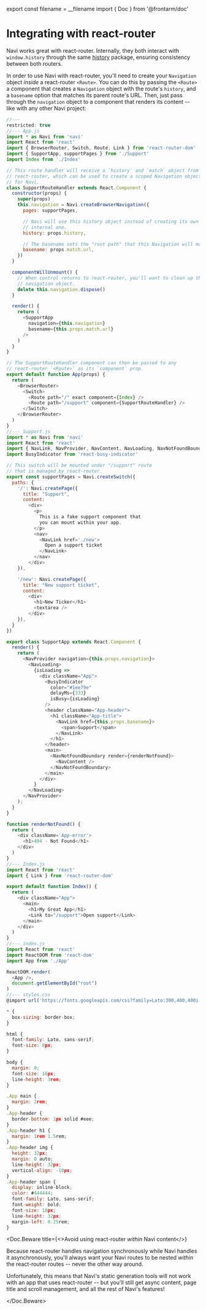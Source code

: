 export const filename = __filename
import { Doc } from '@frontarm/doc'

Integrating with react-router
=============================

Navi works great with react-router. Internally, they both interact with `window.history` through the same [history](https://www.npmjs.com/package/history) package, ensuring consistency between both routers.

In order to use Navi with react-router, you'll need to create your `Navigation` object *inside* a react-router `<Route>`. You can do this by passing the `<Route>` a component that creates a `Navigation` object with the route's `history`, and a `basename` option that matches its parent route's URL. Then, just pass through the `navigation` object to a component that renders its content -- like with any other Navi project:

```js
//---
restricted: true
//--- App.js
import * as Navi from 'navi'
import React from 'react'
import { BrowserRouter, Switch, Route, Link } from 'react-router-dom'
import { SupportApp, supportPages } from './Support'
import Index from './Index'

// This route handler will receive a `history` and `match` object from
// react-router, which can be used to create a scoped Navigation object
// for Navi.
class SupportRouteHandler extends React.Component {
  constructor(props) {
    super(props)
    this.navigation = Navi.createBrowserNavigation({
      pages: supportPages,

      // Navi will use this history object instead of creating its own
      // internal one.
      history: props.history,

      // The basename sets the "root path" that this Navigation will manage.
      basename: props.match.url,
    })
  }

  componentWillUnmount() {
    // When control returns to react-router, you'll want to clean up the
    // navigation object.
    delete this.navigation.dispose()
  }

  render() {
    return (
      <SupportApp 
        navigation={this.navigation}
        basename={this.props.match.url}
      />
    )
  }
}

// The SupportRouteHandler component can then be passed to any
// react-router `<Route>` as its `component` prop.
export default function App(props) {
  return (
    <BrowserRouter>
      <Switch>
        <Route path="/" exact component={Index} />
        <Route path="/support" component={SupportRouteHandler} />
      </Switch>
    </BrowserRouter>
  )
}
//--- Support.js
import * as Navi from 'navi'
import React from 'react'
import { NavLink, NavProvider, NavContent, NavLoading, NavNotFoundBoundary } from 'react-navi'
import BusyIndicator from 'react-busy-indicator'

// This switch will be mounted under "/support" route
// that is managed by react-router.
export const supportPages = Navi.createSwitch({
  paths: {
    '/': Navi.createPage({
      title: "Support",
      content:
        <div>
          <p>
            This is a fake support component that 
            you can mount within your app.
          </p>
          <nav>
            <NavLink href='./new'>
              Open a support ticket
            </NavLink>
          </nav>
        </div>
    }),

    '/new': Navi.createPage({
      title: "New support ticket",
      content:
        <div>
          <h1>New Ticker</h1>
          <textarea />
        </div>
    }),
  }
})

export class SupportApp extends React.Component {
  render() {
    return (
      <NavProvider navigation={this.props.navigation}>
        <NavLoading>
          {isLoading =>
            <div className="App">
              <BusyIndicator
                color="#1ee79e"
                delayMs={333}
                isBusy={isLoading}
              />
              <header className="App-header">
                <h1 className="App-title">
                  <NavLink href={this.props.basename}>
                    <span>Support</span>
                  </NavLink>
                </h1>
              </header>
              <main>
                <NavNotFoundBoundary render={renderNotFound}>
                  <NavContent />
                </NavNotFoundBoundary>
              </main>
            </div>
          }
        </NavLoading>
      </NavProvider>
    );
  }
}

function renderNotFound() {
  return (
    <div className='App-error'>
      <h1>404 - Not Found</h1>
    </div>
  )
}
//--- Index.js
import React from 'react'
import { Link } from 'react-router-dom'

export default function Index() {
  return (
    <div className="App">
      <main>
        <h1>My Great App</h1>
        <Link to="/support">Open support</Link>
      </main>
    </div>
  )
}    
//--- index.js
import React from 'react'
import ReactDOM from 'react-dom'
import App from './App'

ReactDOM.render(
  <App />,
  document.getElementById("root")
)
//--- styles.css
@import url('https://fonts.googleapis.com/css?family=Lato:300,400,400i,700,900|Inconsolata:400,700');

* {
  box-sizing: border-box;
}

html {
  font-family: Lato, sans-serif;
  font-size: 8px;
}

body {
  margin: 0;
  font-size: 16px;
  line-height: 3rem;
}

.App main {
  margin: 2rem;
}
.App-header {
  border-bottom: 1px solid #eee;
}
.App-header h1 {
  margin: 1rem 1.5rem;
}
.App-header img {
  height: 32px;
  margin: 0 auto;
  line-height: 32px;
  vertical-align: -10px;
}
.App-header span {
  display: inline-block;
  color: #444444;
  font-family: Lato, sans-serif;
  font-weight: bold;
  font-size: 18px;
  line-height: 32px;
  margin-left: 0.25rem;
}
```

<Doc.Beware
  title={<>Avoid using react-router <em>within</em> Navi content</>}
>

Because react-router handles navigation synchronously while Navi handles it asynchronously, you'll always want your Navi routes to be nested *within* the react-router routes -- never the other way around.

Unfortunately, this means that Navi's static generation tools will not work with an app that uses react-router -- but you'll still get async content, page title and scroll management, and all the rest of Navi's features!

</Doc.Beware>